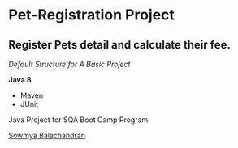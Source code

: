 # Pet-Registration Project
## Register Pets detail and calculate their fee. 

*Default Structure for A Basic Project*

**Java 8**

* Maven
* JUnit

Java Project for SQA Boot Camp Program. 

[Sowmya Balachandran](https://github.com/Sowmya11oct)
